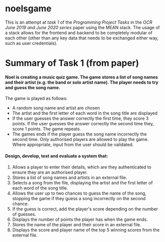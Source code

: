 # noelsgame
This is an attempt at *task 1* of the *Programming Project Tasks* in the *OCR June 2019 and June 2020 series* paper using the MEAN stack. The usage of a stack allows for the frontend and backend to be completely modular of each other (other than any key data that needs to be exchanged either way, such as user credentials).

# Summary of Task 1 (from paper)
#### Noel is creating a music quiz game. The game stores a list of song names and their artist (e.g. the band or solo artist name). The player needs to try and guess the song name.
The game is played as follows:
- A random song name and artist are chosen
- The artist and the first letter of each word in the song title are displayed
- If the user guesses the answer correctly the first time, they score 3 points. If the user guesses the answer correctly the second time they, score 1 points. The game repeats.
- The games ends if the player guess the song name incorrectly the second time.
Only authorised players are allowed to play the game.
Where appropriate, input from the user should be validated.

#### Design, develop, test and evaluate a system that:
1. Allows a player to enter their details, which are they authenticated to ensure they are an authorised player.
2. Stores a list of song names and artists in an external file.
3. Selects a song from the file, displaying the artist and the first letter of each word of the song title.
4. Allows the user up to two chances to guess the name of the song, stopping the game if they guess a song incorrectly on the second chance.
5. If the guess is correct, add the player's score depending on the number of guesses.
6. Displays the number of points the player has when the game ends.
7. Stores the name of the player and their score in an external file.
8. Displays the score and player name of the top 5 winning scores from the external file.

# 
